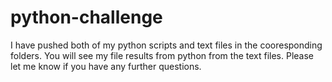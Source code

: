 # python-challenge

I have pushed both of my python scripts and text files in the cooresponding folders.  You will see my file results from python from the text files. Please let me know if you have any further questions.

